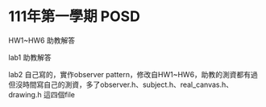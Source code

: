 # 111年第一學期 POSD
HW1~HW6 助教解答

lab1 助教解答

lab2 自己寫的，實作observer pattern，修改自HW1~HW6，助教的測資都有過但沒時間寫自己的測資，多了observer.h、subject.h、real_canvas.h、drawing.h 這四個file

